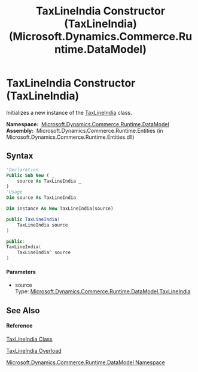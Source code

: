 ﻿---
title: TaxLineIndia Constructor (TaxLineIndia) (Microsoft.Dynamics.Commerce.Runtime.DataModel)
TOCTitle: TaxLineIndia Constructor (TaxLineIndia)
ms:assetid: M:Microsoft.Dynamics.Commerce.Runtime.DataModel.TaxLineIndia.#ctor(Microsoft.Dynamics.Commerce.Runtime.DataModel.TaxLineIndia)
ms:mtpsurl: https://technet.microsoft.com/en-us/library/microsoft.dynamics.commerce.runtime.datamodel.taxlineindia.taxlineindia(v=AX.60)
ms:contentKeyID: 62209597
ms.date: 05/18/2015
mtps_version: v=AX.60
dev_langs:
- vb
- csharp
- c++
---

# TaxLineIndia Constructor (TaxLineIndia)

Initializes a new instance of the [TaxLineIndia](taxlineindia-class-microsoft-dynamics-commerce-runtime-datamodel.md) class.

**Namespace:**  [Microsoft.Dynamics.Commerce.Runtime.DataModel](microsoft-dynamics-commerce-runtime-datamodel-namespace.md)  
**Assembly:**  Microsoft.Dynamics.Commerce.Runtime.Entities (in Microsoft.Dynamics.Commerce.Runtime.Entities.dll)

## Syntax

``` vb
'Declaration
Public Sub New ( _
    source As TaxLineIndia _
)
'Usage
Dim source As TaxLineIndia

Dim instance As New TaxLineIndia(source)
```

``` csharp
public TaxLineIndia(
    TaxLineIndia source
)
```

``` c++
public:
TaxLineIndia(
    TaxLineIndia^ source
)
```

#### Parameters

  - source  
    Type: [Microsoft.Dynamics.Commerce.Runtime.DataModel.TaxLineIndia](taxlineindia-class-microsoft-dynamics-commerce-runtime-datamodel.md)  

## See Also

#### Reference

[TaxLineIndia Class](taxlineindia-class-microsoft-dynamics-commerce-runtime-datamodel.md)

[TaxLineIndia Overload](taxlineindia-constructor-microsoft-dynamics-commerce-runtime-datamodel.md)

[Microsoft.Dynamics.Commerce.Runtime.DataModel Namespace](microsoft-dynamics-commerce-runtime-datamodel-namespace.md)

